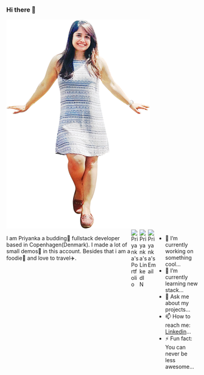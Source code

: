 ### Hi there 👋
<div style="width:100%;">
  <div style="float:left;width:500px;">
  <img src="./priyanka.png" style="width:377px;"/>
</div>
  <div style="float:right; display:flex;">
    <p>
        I am Priyanka a budding🌱 fullstack developer based in Copenhagen(Denmark). I made a lot of small demos🤖 in this account. Besides that i am a foodie🍲 and love to travel✈️.</p>
<!--
**priyankapandey13/priyankapandey13** is a ✨ _special_ ✨ repository because its `README.md` (this file) appears on your GitHub profile. -->


<a href="https://priyankasharma.netlify.app/" rel="nofollow">
  <img alt="Priyanka's Portfolio" src="https://img.icons8.com/ios-filled/344/resume-website.png" style="max-width:100%;" width="22px" align="left">
</a>

<a href="https://www.linkedin.com/in/priyanka-sharma-b882121a/" rel="nofollow">
  <img alt="Priyanka's LinkedIN" src="https://camo.githubusercontent.com/b65faae8871ebbdb99790f2644ea7f3c89800b0c/68747470733a2f2f63646e2e6a7364656c6976722e6e65742f6e706d2f73696d706c652d69636f6e734076332f69636f6e732f6c696e6b6564696e2e737667" data-canonical-src="https://cdn.jsdelivr.net/npm/simple-icons@v3/icons/linkedin.svg" style="max-width:100%;" width="22px" align="left">
</a>
<a href="mailto:priyankaps131187@gmail.com" rel="nofollow">
  <img alt="Priyanka's Email" src="https://camo.githubusercontent.com/f7ce3a848a37de5412b2b86ea5aaa9dfea6f89d0/68747470733a2f2f63646e2e6a7364656c6976722e6e65742f6e706d2f73696d706c652d69636f6e734076332f69636f6e732f74656c656772616d2e737667" data-canonical-src="https://cdn.jsdelivr.net/npm/simple-icons@3/icons/telegram.svg" style="max-width:100%;" width="22px" align="left">
</a>

<br>

- 🔭 I’m currently working on something cool...
- 🌱 I’m currently learning new stack...
- 💬 Ask me about my projects...
- 📫 How to reach me: <a href="https://www.linkedin.com/in/priyanka-sharma-b882121a/">Linkedin</a>...
- ⚡ Fun fact: You can never be less awesome...
</div>

</div>
<!-- 
- 👯 I’m looking to collaborate on ...
- 😄 Pronouns: ...
- 🤔 I’m looking for help with ...
-->
